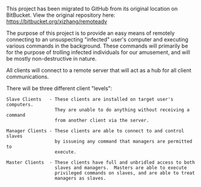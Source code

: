 This project has been migrated to GitHub from its original location on BitBucket.
View the original repository here: https://bitbucket.org/xjzhang/remoteadv

The purpose of this project is to provide an easy means of remotely connecting
to an unsuspecting "infected" user's computer and executing various commands in
the background.  These commands will primarily be for the purpose of trolling
infected individuals for our amusement, and will be mostly non-destructive in
nature.

All clients will connect to a remote server that will act as a hub for all
client communications.

There will be three different client "levels":

    Slave Clients   - These clients are installed on target user's computers.
                      They are unable to do anything without receiving a command
                      from another client via the server.

    Manager Clients - These clients are able to connect to and control slaves
                      by issueing any command that managers are permitted to
                      execute.

    Master Clients  - These clients have full and unbridled access to both
                      slaves and managers.  Masters are able to execute
                      privileged commands on slaves, and are able to treat
                      managers as slaves.
